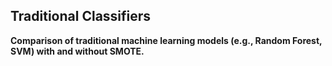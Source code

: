 ## **Traditional Classifiers**
**Comparison of traditional machine learning models (e.g., Random Forest, SVM) with and without SMOTE.**
